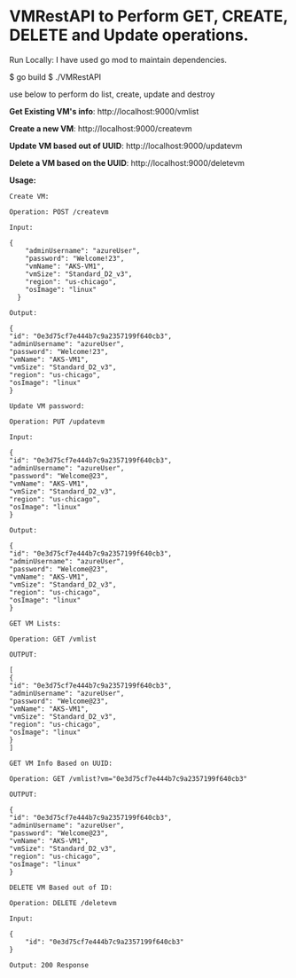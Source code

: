 # VMRestAPI to Perform GET, CREATE, DELETE and Update operations.

Run Locally: I have used go mod to maintain dependencies.

$ go build
$ ./VMRestAPI

use below to perform do list, create, update and destroy

**Get Existing VM's info**: http://localhost:9000/vmlist

**Create a new VM**: http://localhost:9000/createvm

**Update VM based out of UUID**: http://localhost:9000/updatevm

**Delete a VM based on the UUID**: http://localhost:9000/deletevm

**Usage:**

```Create VM:```

```Operation: POST /createvm```

```Input:```
```
{
    "adminUsername": "azureUser",
    "password": "Welcome!23",
    "vmName": "AKS-VM1",
    "vmSize": "Standard_D2_v3",
    "region": "us-chicago",
    "osImage": "linux"
  }
```

```Output: ```

```
{
"id": "0e3d75cf7e444b7c9a2357199f640cb3",
"adminUsername": "azureUser",
"password": "Welcome!23",
"vmName": "AKS-VM1",
"vmSize": "Standard_D2_v3",
"region": "us-chicago",
"osImage": "linux"
}
```

```Update VM password:```

```Operation: PUT /updatevm```

```Input:```

```
{
"id": "0e3d75cf7e444b7c9a2357199f640cb3",
"adminUsername": "azureUser",
"password": "Welcome@23",
"vmName": "AKS-VM1",
"vmSize": "Standard_D2_v3",
"region": "us-chicago",
"osImage": "linux"
}
```

```Output:```

```
{
"id": "0e3d75cf7e444b7c9a2357199f640cb3",
"adminUsername": "azureUser",
"password": "Welcome@23",
"vmName": "AKS-VM1",
"vmSize": "Standard_D2_v3",
"region": "us-chicago",
"osImage": "linux"
}
```

```GET VM Lists:```

```Operation: GET /vmlist```

```OUTPUT:```

```
[
{
"id": "0e3d75cf7e444b7c9a2357199f640cb3",
"adminUsername": "azureUser",
"password": "Welcome@23",
"vmName": "AKS-VM1",
"vmSize": "Standard_D2_v3",
"region": "us-chicago",
"osImage": "linux"
}
]
```
```GET VM Info Based on UUID:```

```Operation: GET /vmlist?vm="0e3d75cf7e444b7c9a2357199f640cb3"```

```OUTPUT:```
```
{
"id": "0e3d75cf7e444b7c9a2357199f640cb3",
"adminUsername": "azureUser",
"password": "Welcome@23",
"vmName": "AKS-VM1",
"vmSize": "Standard_D2_v3",
"region": "us-chicago",
"osImage": "linux"
}
```

```DELETE VM Based out of ID:```

```Operation: DELETE /deletevm```

```
Input:
```
```
{
    "id": "0e3d75cf7e444b7c9a2357199f640cb3"
}
```

```Output: 200 Response```
